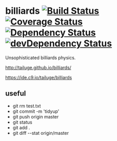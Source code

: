 # billiards [![Build Status](https://travis-ci.org/tailuge/billiards.svg?branch=master)](https://travis-ci.org/tailuge/billiards/) [![Coverage Status](https://coveralls.io/repos/tailuge/billiards/badge.svg)](https://coveralls.io/r/tailuge/billiards) [![Dependency Status](https://david-dm.org/tailuge/billiards.svg)](https://david-dm.org/tailuge/billiards) [![devDependency Status](https://david-dm.org/tailuge/billiards/dev-status.svg)](https://david-dm.org/tailuge/billiards#info=devDependencies)

Unsophisticated billiards physics.

http://tailuge.github.io/billiards/

https://ide.c9.io/tailuge/billiards

## useful

 *   git rm test.txt
 *   git commit -m 'tidyup'
 *   git push origin master
 *   git status
 *   git add .
 *   git diff --stat origin/master

